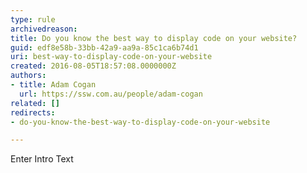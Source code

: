 ```yaml
---
type: rule
archivedreason: 
title: Do you know the best way to display code on your website?
guid: edf8e58b-33bb-42a9-aa9a-85c1ca6b74d1
uri: best-way-to-display-code-on-your-website
created: 2016-08-05T18:57:08.0000000Z
authors:
- title: Adam Cogan
  url: https://ssw.com.au/people/adam-cogan
related: []
redirects:
- do-you-know-the-best-way-to-display-code-on-your-website

---
```



Enter Intro Text
<br><excerpt class='endintro'></excerpt><br>



